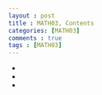 ```yaml
---
layout : post
title : MATH03, Contents
categories: [MATH03]
comments : true
tags : [MATH03]
---
```


- <a href='' class='jb-medium'></a>
- <a href='' class='jb-medium'></a>
- <a href='' class='jb-medium'></a>
